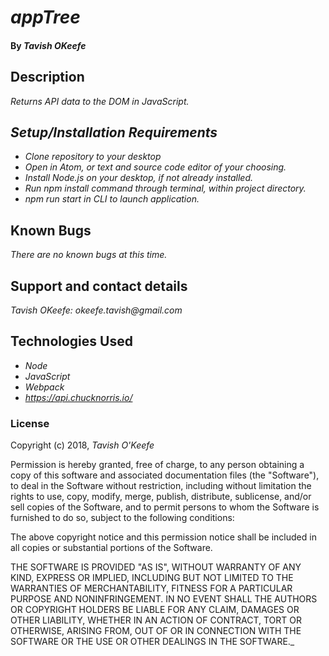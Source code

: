 # _appTree_

#### By _**Tavish OKeefe**_

## Description

_Returns API data to the DOM in JavaScript._

## _Setup/Installation Requirements_

* _Clone repository to your desktop_
* _Open in Atom, or text and source code editor of your choosing._
* _Install Node.js on your desktop, if not already installed._
* _Run npm install command through terminal, within project directory._
* _npm run start in CLI to launch application._


## Known Bugs

_There are no known bugs at this time._

## Support and contact details

_Tavish OKeefe: okeefe.tavish@gmail.com_

## Technologies Used

* _Node_
* _JavaScript_
* _Webpack_
* _https://api.chucknorris.io/_

### License

Copyright (c) 2018, _Tavish O'Keefe_  

Permission is hereby granted, free of charge, to any person obtaining a copy
of this software and associated documentation files (the "Software"), to deal
in the Software without restriction, including without limitation the rights
to use, copy, modify, merge, publish, distribute, sublicense, and/or sell
copies of the Software, and to permit persons to whom the Software is
furnished to do so, subject to the following conditions:  

The above copyright notice and this permission notice shall be included in all copies or substantial portions of the Software.

THE SOFTWARE IS PROVIDED "AS IS", WITHOUT WARRANTY OF ANY KIND, EXPRESS OR
IMPLIED, INCLUDING BUT NOT LIMITED TO THE WARRANTIES OF MERCHANTABILITY,
FITNESS FOR A PARTICULAR PURPOSE AND NONINFRINGEMENT. IN NO EVENT SHALL THE
AUTHORS OR COPYRIGHT HOLDERS BE LIABLE FOR ANY CLAIM, DAMAGES OR OTHER
LIABILITY, WHETHER IN AN ACTION OF CONTRACT, TORT OR OTHERWISE, ARISING FROM,
OUT OF OR IN CONNECTION WITH THE SOFTWARE OR THE USE OR OTHER DEALINGS IN THE
SOFTWARE._